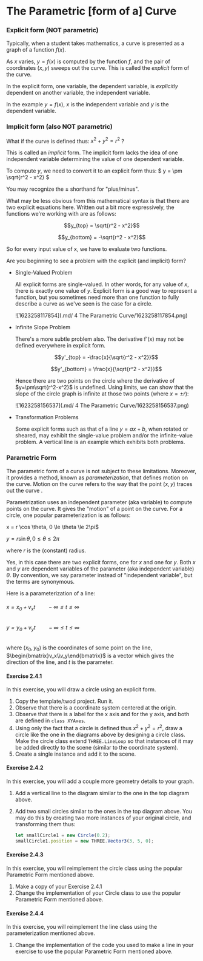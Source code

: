 # The Parametric [form of a] Curve

### Explicit form (NOT parametric)

Typically, when a student takes mathematics, a curve is presented as a graph of a function $f(x)$.

As $x$ varies, $y = f(x)$ is computed by the function $f$, and the pair of coordinates $(x, y)$ sweeps out the curve. This is called the *explicit* form of the curve.

In the explicit form, one variable, the dependent variable, is *explicitly* dependent on another variable, the independent variable.

In the example $y = f(x)$,  $x$ is the independent variable and $y$ is the dependent variable.

### Implicit form (also NOT parametric)

What if the curve is defined thus: $x^2 + y^2 = r^2$ ?

This is called an *implicit* form.  The implicit form lacks the idea of one independent variable determining the value of one dependent variable. 

To compute $y$, we need to convert it to an explicit form thus: $ y = \pm \sqrt{r^2 - x^2} $

You may recognize the $\pm$ shorthand for "plus/minus".

What may be less obvious from this mathematical syntax is that there are two explicit equations here.  Written out a bit more expressively, the functions we're working with are as follows:

$$y_{top} = \sqrt{r^2 - x^2}$$

$$y_{bottom} = -\sqrt{r^2 - x^2}$$

So for every input value of x, we have to evaluate two functions.

Are you beginning to see a problem with the explicit (and implicit) form? 

* Single-Valued Problem
  
  All explicit forms are single-valued.  In other words, for any value of $x$, there is exactly one value of $y$. Explicit form is a good way to represent a function, but you sometimes need more than one function to fully describe a curve as we've seen is the case for a circle.
  
  ![1623258117854](.md/ 4 The Parametric Curve/1623258117854.png)

* Infinite Slope Problem
  
  There's a more subtle problem also. The derivative f'(x) may not be defined everywhere in explicit form. 
  
  $$y'_{top} = -\frac{x}{\sqrt{r^2 - x^2}}$$
  
  $$y'_{bottom} = \frac{x}{\sqrt{r^2 - x^2}}$$
  
  Hence there are two points on the circle where the derivative of $y=\pm\sqrt{r^2-x^2}$ is undefined. Using limits, we can show that the slope of the circle graph is infinite at those two points (where $x = \pm r$):
  
  ![1623258156537](.md/ 4 The Parametric Curve/1623258156537.png)

* Transformation Problems
  
  Some explicit forms such as that of a line $y = ax + b$, when rotated or sheared, may exhibit the single-value problem and/or the infinite-value problem.  A vertical line is an example which exhibits both problems.

### Parametric Form

The parametric form of a curve is not subject to these limitations. Moreover, it provides a method, known as *parameterization*, that defines motion on the curve. Motion on the curve refers to the way that the point $(x, y)$ traces out the curve .

Parametrization uses an independent parameter (aka variable) to compute points on the curve.  It gives the "motion" of a point on the curve.  For a circle, one popular parameterization is as follows:

x = r \cos \theta, 0 \le \theta \le 2\pi$

$y = r \sin \theta, 0 \le \theta \le 2\pi$

where $r$ is the (constant) radius.

Yes, in this case there are two explicit forms, one for $x$ and one for $y$.  Both $x$ and $y$ are dependent variables of the parameter (aka independent variable) $\theta$.  By convention, we say parameter instead of "independent variable", but the terms are synonymous.

Here is a parameterization of a line:

###### $x = x_0 + v_xt\ \ \ \ \ \ \ \ -\infty \le t \le \infty$

###### $y = y_0 + v_yt\ \ \ \ \ \ \ \ -\infty \le t \le \infty$

where $(x_0, y_0)$ is the coordinates of some point on the line, $\begin{bmatrix}v_x\\v_y\end{bmatrix}$ is a vector which gives the direction of the line, and $t$ is the parameter.

#### 

#### Exercise 2.4.1

In this exercise, you will draw a circle using an explicit form. 

1. Copy the template/twod project. Run it.
2. Observe that there is a coordinate system centered at the origin.
3. Observe that there is a label for the x axis and for the y axis, and both are defined in `class XYAxes`.
4. Using only the fact that a circle is defined thus $x^2 + y^2 = r^2$, draw a circle like the one in the diagrams above by designing a circle class.  Make the circle class extend `THREE.LineLoop` so that instances of it may be added directly to the scene (similar to the coordinate system).
5. Create a single instance and add it to the scene.

#### Exercise 2.4.2

In this exercise, you will add a couple more geometry details to your graph.

1. Add a vertical line to the diagram similar to the one in the top diagram above.

2. Add two small circles similar to the ones in the top diagram above.  You may do this by creating two more instances of your original circle, and transforming them thus:
   
   ```javascript
   let smallCircle1 = new Circle(0.2);
   smallCircle1.position = new THREE.Vector3(3, 5, 0);
   ```

#### Exercise 2.4.3

In this exercise, you will reimplement the circle class using the popular Parametric Form mentioned above. 

1. Make a copy of your Exercise 2.4.1
2. Change the implementation of your Circle class to use the popular Parametric Form mentioned above. 

#### Exercise 2.4.4

In this exercise, you will reimplement the line class using the parameterization mentioned above.

1. Change the implementation of the code you used to make a line in your exercise to use the popular Parametric Form mentioned above. 
